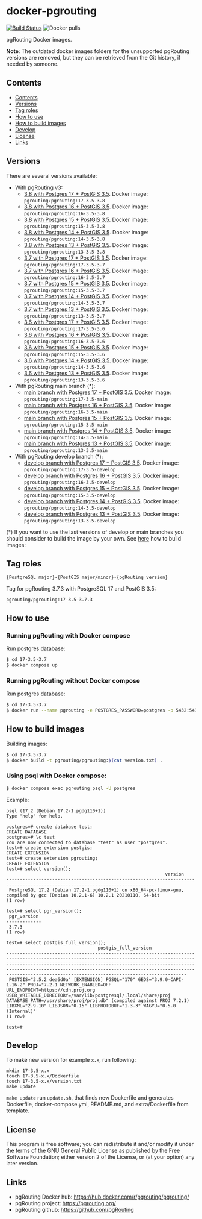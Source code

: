 # docker-pgrouting

[![Build Status](https://github.com/pgRouting/docker-pgrouting/actions/workflows/main.yml/badge.svg?branch=master)](https://github.com/pgRouting/docker-pgrouting/actions/workflows/main.yml?query=branch%3Amaster)
![Docker pulls](https://img.shields.io/docker/pulls/pgrouting/pgrouting)


pgRouting Docker images.

**Note**: The outdated docker images folders for the unsupported pgRouting versions are removed, but they can be retrieved from the Git history, if needed by someone.

## Contents
- [Contents](#contents)
- [Versions](#versions)
- [Tag roles](#tag-roles)
- [How to use](#how-to-use)
- [How to build images](#how-to-build-images)
- [Develop](#develop)
- [License](#license)
- [Links](#links)

## Versions

There are several versions available:

- With pgRouting v3:
  - [3.8 with Postgres 17 + PostGIS 3.5](17-3.5-3.8/). Docker image: `pgrouting/pgrouting:17-3.5-3.8`
  - [3.8 with Postgres 16 + PostGIS 3.5](16-3.5-3.8/). Docker image: `pgrouting/pgrouting:16-3.5-3.8`
  - [3.8 with Postgres 15 + PostGIS 3.5](15-3.5-3.8/). Docker image: `pgrouting/pgrouting:15-3.5-3.8`
  - [3.8 with Postgres 14 + PostGIS 3.5](14-3.5-3.8/). Docker image: `pgrouting/pgrouting:14-3.5-3.8`
  - [3.8 with Postgres 13 + PostGIS 3.5](13-3.5-3.8/). Docker image: `pgrouting/pgrouting:13-3.5-3.8`
  - [3.7 with Postgres 17 + PostGIS 3.5](17-3.5-3.7/). Docker image: `pgrouting/pgrouting:17-3.5-3.7`
  - [3.7 with Postgres 16 + PostGIS 3.5](16-3.5-3.7/). Docker image: `pgrouting/pgrouting:16-3.5-3.7`
  - [3.7 with Postgres 15 + PostGIS 3.5](15-3.5-3.7/). Docker image: `pgrouting/pgrouting:15-3.5-3.7`
  - [3.7 with Postgres 14 + PostGIS 3.5](14-3.5-3.7/). Docker image: `pgrouting/pgrouting:14-3.5-3.7`
  - [3.7 with Postgres 13 + PostGIS 3.5](13-3.5-3.7/). Docker image: `pgrouting/pgrouting:13-3.5-3.7`
  - [3.6 with Postgres 17 + PostGIS 3.5](17-3.5-3.6/). Docker image: `pgrouting/pgrouting:17-3.5-3.6`
  - [3.6 with Postgres 16 + PostGIS 3.5](16-3.5-3.6/). Docker image: `pgrouting/pgrouting:16-3.5-3.6`
  - [3.6 with Postgres 15 + PostGIS 3.5](15-3.5-3.6/). Docker image: `pgrouting/pgrouting:15-3.5-3.6`
  - [3.6 with Postgres 14 + PostGIS 3.5](14-3.5-3.6/). Docker image: `pgrouting/pgrouting:14-3.5-3.6`
  - [3.6 with Postgres 13 + PostGIS 3.5](13-3.5-3.6/). Docker image: `pgrouting/pgrouting:13-3.5-3.6`
- With pgRouting main branch (*):
  - [main branch with Postgres 17 + PostGIS 3.5](17-3.5-main/). Docker image: `pgrouting/pgrouting:17-3.5-main`
  - [main branch with Postgres 16 + PostGIS 3.5](16-3.5-main/). Docker image: `pgrouting/pgrouting:16-3.5-main`
  - [main branch with Postgres 15 + PostGIS 3.5](15-3.5-main/). Docker image: `pgrouting/pgrouting:15-3.5-main`
  - [main branch with Postgres 14 + PostGIS 3.5](14-3.5-main/). Docker image: `pgrouting/pgrouting:14-3.5-main`
  - [main branch with Postgres 13 + PostGIS 3.5](13-3.5-main/). Docker image: `pgrouting/pgrouting:13-3.5-main`
- With pgRouting develop branch (*):
  - [develop branch with Postgres 17 + PostGIS 3.5](17-3.5-develop/). Docker image: `pgrouting/pgrouting:17-3.5-develop`
  - [develop branch with Postgres 16 + PostGIS 3.5](16-3.5-develop/). Docker image: `pgrouting/pgrouting:16-3.5-develop`
  - [develop branch with Postgres 15 + PostGIS 3.5](15-3.5-develop/). Docker image: `pgrouting/pgrouting:15-3.5-develop`
  - [develop branch with Postgres 14 + PostGIS 3.5](14-3.5-develop/). Docker image: `pgrouting/pgrouting:14-3.5-develop`
  - [develop branch with Postgres 13 + PostGIS 3.5](13-3.5-develop/). Docker image: `pgrouting/pgrouting:13-3.5-develop`

(*) If you want to use the last versions of develop or main branches you should consider to build the image by your own. See [here](#how-to-build-images) how to build images:

## Tag roles

`{PostgreSQL major}-{PostGIS major/minor}-{pgRouting version}`

Tag for pgRouting 3.7.3 with PostgreSQL 17 and PostGIS 3.5:

`pgrouting/pgrouting:17-3.5-3.7.3`

## How to use

### Running pgRouting with Docker compose

Run postgres database:
```sh
$ cd 17-3.5-3.7
$ docker compose up
```

### Running pgRouting without Docker compose

Run postgres database:
```sh
$ cd 17-3.5-3.7
$ docker run --name pgrouting -e POSTGRES_PASSWORD=postgres -p 5432:5432 -d pgrouting/pgrouting:$(cat version.txt)
```

## How to build images

Building images:
```sh
$ cd 17-3.5-3.7
$ docker build -t pgrouting/pgrouting:$(cat version.txt) .
```

### Using psql with Docker compose:

```sh
$ docker compose exec pgrouting psql -U postgres
```

Example:

```
psql (17.2 (Debian 17.2-1.pgdg110+1))
Type "help" for help.

postgres=# create database test;
CREATE DATABASE
postgres=# \c test
You are now connected to database "test" as user "postgres".
test=# create extension postgis;
CREATE EXTENSION
test=# create extension pgrouting;
CREATE EXTENSION
test=# select version();
                                                           version                                                           
-----------------------------------------------------------------------------------------------------------------------------
 PostgreSQL 17.2 (Debian 17.2-1.pgdg110+1) on x86_64-pc-linux-gnu, compiled by gcc (Debian 10.2.1-6) 10.2.1 20210110, 64-bit
(1 row)

test=# select pgr_version();
 pgr_version 
-------------
 3.7.3
(1 row)

test=# select postgis_full_version();
                                  postgis_full_version                                                                                                                                                                    
-----------------------------------------------------------------------------------------------------------------------------------------------------------------------------------------------------------------------------------------------------------------------------------------------------------------------------------------------------------
 POSTGIS="3.5.2 dea6d0a" [EXTENSION] PGSQL="170" GEOS="3.9.0-CAPI-1.16.2" PROJ="7.2.1 NETWORK_ENABLED=OFF URL_ENDPOINT=https://cdn.proj.org USER_WRITABLE_DIRECTORY=/var/lib/postgresql/.local/share/proj DATABASE_PATH=/usr/share/proj/proj.db" (compiled against PROJ 7.2.1) LIBXML="2.9.10" LIBJSON="0.15" LIBPROTOBUF="1.3.3" WAGYU="0.5.0 (Internal)"
(1 row)

test=# 
```

## Develop

To make new version for example `x.x`, run following:

```
mkdir 17-3.5-x.x
touch 17-3.5-x.x/Dockerfile
touch 17-3.5-x.x/version.txt
make update
```

`make update` run `update.sh`, that finds new Dockerfile and generates Dockerfile, docker-compose.yml, README.md, and extra/Dockerfile from template.

## License

This program is free software; you can redistribute it and/or modify it under the terms of the GNU General Public License as published by the Free Software Foundation; either version 2 of the License, or (at your option) any later version.

## Links

- pgRouting Docker hub: https://hub.docker.com/r/pgrouting/pgrouting/
- pgRouting project: https://pgrouting.org/
- pgRouting github: https://github.com/pgRouting
